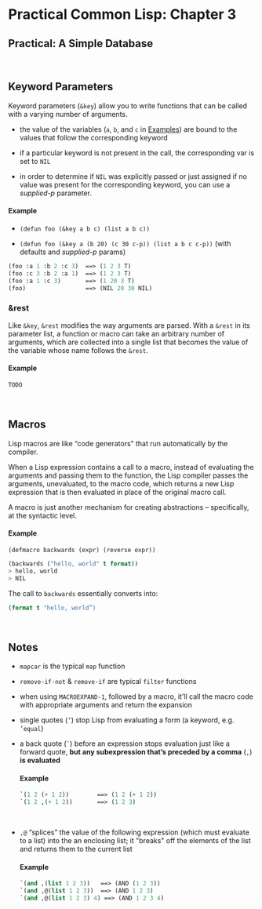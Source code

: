 # Practical Common Lisp: Chapter 3
## Practical: A Simple Database

&nbsp;

## Keyword Parameters
Keyword parameters (`&key`) allow you to write functions that can be called with a varying number of arguments.

- the value of the variables (`a`, `b`, and `c` in [Examples](#keyword_examples))  are bound to the values that follow the corresponding keyword

- if a particular keyword is not present in the call, the corresponding var is set to `NIL`
	
- in order to determine if  `NIL` was explicitly passed or just assigned if no value was present for the corresponding keyword, you can use a _supplied-p_ parameter.

<a name=keyword_examples></a>
#### Example

- `(defun foo (&key a b c) (list a b c))`

- `(defun foo (&key a (b 20) (c 30 c-p)) (list a b c c-p))` 
(with defaults and _supplied-p_ params)

~~~lisp
(foo :a 1 :b 2 :c 3)  ==> (1 2 3 T)
(foo :c 3 :b 2 :a 1)  ==> (1 2 3 T)
(foo :a 1 :c 3)       ==> (1 20 3 T)
(foo)                 ==> (NIL 20 30 NIL)
~~~

### &rest

Like `&key`, `&rest` modifies the way arguments are parsed. With a `&rest` in its parameter list, a function or macro can take an arbitrary number of arguments, which are collected into a single list that becomes the value of the variable whose name follows the `&rest`.

#### Example
~~~lisp
TODO
~~~

&nbsp;

## Macros
Lisp macros are like “code generators” that run automatically by the compiler. 

When a Lisp expression contains a call to a macro, instead of evaluating the arguments and passing them to the function, the Lisp compiler passes the arguments, unevaluated, to the macro code, which returns a new Lisp expression that is then evaluated in place of the original macro call.

A macro is just another mechanism for creating abstractions – specifically, at the syntactic level.

#### Example

`(defmacro backwards (expr) (reverse expr))`

~~~lisp
(backwards ("hello, world" t format))
> hello, world
> NIL
~~~

The call to `backwards` essentially converts into:

~~~lisp
(format t "hello, world”)
~~~

&nbsp;

## Notes
- `mapcar` is the typical `map` function

- `remove-if-not`  & `remove-if` are typical `filter` functions

- when using `MACROEXPAND-1`, followed by a macro, it'll call the macro code with appropriate arguments and return the expansion

- single quotes (`’`) stop Lisp from evaluating a form (a keyword, e.g. `’equal`)

- a back quote (``` ` ```) before an expression stops evaluation just like a forward quote, **but any subexpression that’s preceded by a comma**
(`,`) **is evaluated**

	#### Example

	~~~lisp
	`(1 2 (+ 1 2))        ==> (1 2 (+ 1 2))
	`(1 2 ,(+ 1 2))       ==> (1 2 3)
	~~~
	
<br>

- `,@` “splices” the value of the following expression (which must evaluate to a list) into the an enclosing list; it "breaks" off the elements of the list and returns them to the current list

	#### Example
	
	~~~lisp
	`(and ,(list 1 2 3))   ==> (AND (1 2 3))
	`(and ,@(list 1 2 3))  ==> (AND 1 2 3)
	`(and ,@(list 1 2 3) 4) ==> (AND 1 2 3 4)
	~~~
